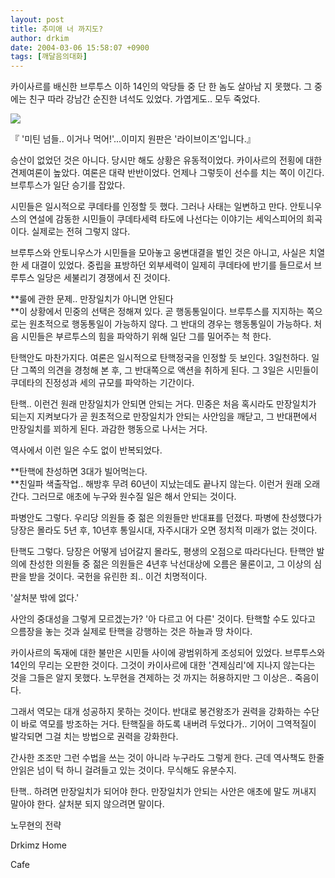 ```yaml
---
layout: post
title: 추미애 너 까지도?
author: drkim
date: 2004-03-06 15:58:07 +0900
tags: [깨달음의대화]
---
```

카이사르를 배신한 브루투스 이하 14인의 악당들 중 단 한 놈도 살아남 지 못했다. 그 중에는 친구 따라 강남간 순진한 녀석도 있었다. 가엽게도.. 모두 죽었다. 


  ![](http://drkimz.com/technote/board/KDR/upimg/1078553756.jpg)


  『 '미틴 넘들.. 이거나 먹어!'...이미지 원판은 '라이브이즈'입니다.』


승산이 없었던 것은 아니다. 당시만 해도 상황은 유동적이었다. 카이사르의 전횡에 대한 견제여론이 높았다. 여론은 대략 반반이었다. 언제나 그렇듯이 선수를 치는 쪽이 이긴다. 브루투스가 일단 승기를 잡았다. 

시민들은 일시적으로 쿠데타를 인정할 듯 했다. 그러나 사태는 일변하고 만다. 안토니우스의 연설에 감동한 시민들이 쿠데타세력 타도에 나선다는 이야기는 세익스피어의 희곡이다. 실제로는 전혀 그렇지 않다. 

브루투스와 안토니우스가 시민들을 모아놓고 웅변대결을 벌인 것은 아니고, 사실은 치열한 세 대결이 있었다. 중립을 표방하던 외부세력이 일제히 쿠데타에 반기를 들므로서 브루투스 일당은 세불리기 경쟁에서 진 것이다. 

**룰에 관한 문제.. 만장일치가 아니면 안된다  
**이 상황에서 민중의 선택은 정해져 있다. 곧 행동통일이다. 브루투스를 지지하는 쪽으로는 원초적으로 행동통일이 가능하지 않다. 그 반대의 경우는 행동통일이 가능하다. 처음 시민들은 부르투스의 힘을 파악하기 위해 일단 그를 밀어주는 척 한다. 

탄핵안도 마찬가지다. 여론은 일시적으로 탄핵정국을 인정할 듯 보인다. 3일천하다. 일단 그쪽의 의견을 경청해 본 후, 그 반대쪽으로 액션을 취하게 된다. 그 3일은 시민들이 쿠데타의 진정성과 세의 규모를 파악하는 기간이다. 

탄핵.. 이런건 원래 만장일치가 안되면 안되는 거다. 민중은 처음 혹시라도 만장일치가 되는지 지켜보다가 곧 원초적으로 만장일치가 안되는 사안임을 깨닫고, 그 반대편에서 만장일치를 꾀하게 된다. 과감한 행동으로 나서는 거다. 

역사에서 이런 일은 수도 없이 반복되었다. 

**탄핵에 찬성하면 3대가 빌어먹는다.  
**친일파 색출작업.. 해방후 무려 60년이 지났는데도 끝나지 않는다. 이런거 원래 오래 간다. 그러므로 애초에 누구와 원수질 일은 해서 안되는 것이다. 

파병안도 그렇다. 우리당 의원들 중 젊은 의원들만 반대표를 던졌다. 파병에 찬성했다가 당장은 몰라도 5년 후, 10년후 통일시대, 자주시대가 오면 정치적 미래가 없는 것이다. 

탄핵도 그렇다. 당장은 어떻게 넘어갈지 몰라도, 평생의 오점으로 따라다닌다. 탄핵안 발의에 찬성한 의원들 중 젊은 의원들은 4년후 낙선대상에 오름은 물론이고, 그 이상의 심판을 받을 것이다. 국헌을 유린한 죄.. 이건 치명적이다. 

'살처분 밖에 없다.' 

사안의 중대성을 그렇게 모르겠는가? '아 다르고 어 다른' 것이다. 탄핵할 수도 있다고 으름장을 놓는 것과 실제로 탄핵을 강행하는 것은 하늘과 땅 차이다. 

카이사르의 독재에 대한 불만은 시민들 사이에 광범위하게 조성되어 있었다. 브루투스와 14인의 무리는 오판한 것이다. 그것이 카이사르에 대한 '견제심리'에 지나지 않는다는 것을 그들은 알지 못했다. 노무현을 견제하는 것 까지는 허용하지만 그 이상은.. 죽음이다. 

그래서 역모는 대개 성공하지 못하는 것이다. 반대로 봉건왕조가 권력을 강화하는 수단이 바로 역모를 방조하는 거다. 탄핵질을 하도록 내버려 두었다가.. 기어이 그역적질이 발각되면 그걸 치는 방법으로 권력을 강화한다. 

간사한 조조만 그런 수법을 쓰는 것이 아니라 누구라도 그렇게 한다. 근데 역사책도 한줄 안읽은 넘이 턱 하니 걸려들고 있는 것이다. 무식해도 유분수지.

탄핵.. 하려면 만장일치가 되어야 한다. 만장일치가 안되는 사안은 애초에 말도 꺼내지 말아야 한다. 살처분 되지 않으려면 말이다. 




  노무현의 전략



  Drkimz Home



  Cafe
